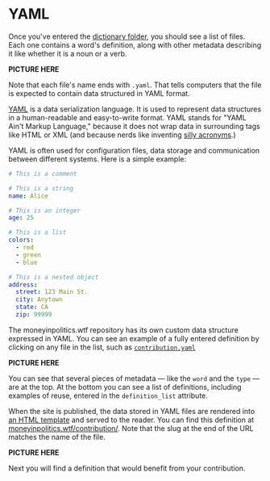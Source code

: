 # YAML

Once you've entered the [dictionary folder](https://github.com/palewire/moneyinpolitics.wtf/tree/main/_data/dictionary), you should see a list of files. Each one contains a word's definition, along with other metadata describing it like whether it is a noun or a verb.

**PICTURE HERE**

Note that each file's name ends with `.yaml`. That tells computers that the file is expected to contain data structured in YAML format.

[YAML](https://en.wikipedia.org/wiki/YAML) is a data serialization language. It is used to represent data structures in a human-readable and easy-to-write format. YAML stands for "YAML Ain't Markup Language," because it does not wrap data in surrounding tags like HTML or XML (and because nerds like inventing [silly acronyms](https://en.wikipedia.org/wiki/Backronym).)

YAML is often used for configuration files, data storage and communication between different systems. Here is a simple example:

```yaml
# This is a comment

# This is a string
name: Alice

# This is an integer
age: 25

# This is a list
colors:
  - red
  - green
  - blue

# This is a nested object
address:
  street: 123 Main St.
  city: Anytown
  state: CA
  zip: 99999
```

The moneyinpolitics.wtf repository has its own custom data structure expressed in YAML. You can see an example of a fully entered definition by clicking on any file in the list, such as [`contribution.yaml`](https://github.com/palewire/moneyinpolitics.wtf/blob/main/_data/dictionary/contribution.yaml)

**PICTURE HERE**

You can see that several pieces of metadata — like the `word` and the `type` — are at the top. At the bottom you can see a list of definitions, including examples of reuse, entered in the `definition_list` attribute.

When the site is published, the data stored in YAML files are rendered into [an HTML template](https://github.com/palewire/moneyinpolitics.wtf/blob/main/_layouts/word-detail.html) and served to the reader. You can find this definition at [moneyinpolitics.wtf/contribution/](https://moneyinpolitics.wtf/contribution/). Note that the slug at the end of the URL matches the name of the file.

**PICTURE HERE**

Next you will find a definition that would benefit from your contribution.
